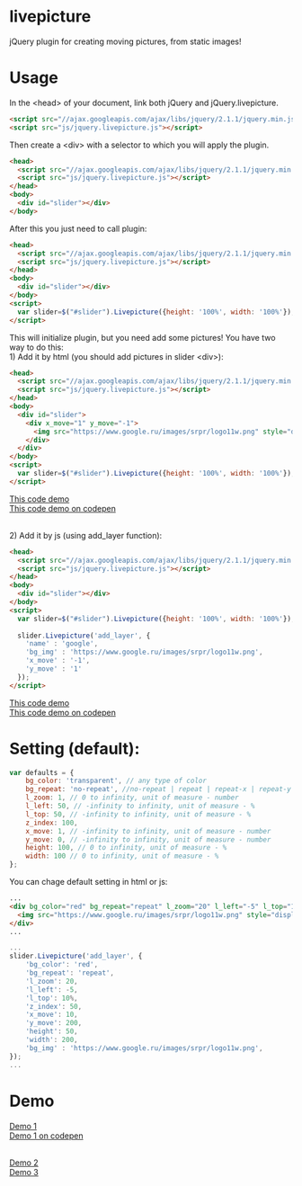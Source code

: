 # livepicture
jQuery plugin for creating moving pictures, from static images!

# Usage
In the &lt;head&gt; of your document, link both jQuery and jQuery.livepicture.

```html
<script src="//ajax.googleapis.com/ajax/libs/jquery/2.1.1/jquery.min.js"></script>
<script src="js/jquery.livepicture.js"></script>
```

Then create a &lt;div&gt; with a selector to which you will apply the plugin.
```html
<head>
  <script src="//ajax.googleapis.com/ajax/libs/jquery/2.1.1/jquery.min.js"></script>
  <script src="js/jquery.livepicture.js"></script>
</head>
<body>
  <div id="slider"></div>
</body>
```

After this you just need to call plugin:
```html
<head>
  <script src="//ajax.googleapis.com/ajax/libs/jquery/2.1.1/jquery.min.js"></script>
  <script src="js/jquery.livepicture.js"></script>
</head>
<body>
  <div id="slider"></div>
</body>
<script> 
  var slider=$("#slider").Livepicture({height: '100%', width: '100%'}); //call plugin
</script>
```

This will initialize plugin, but you need add some pictures! You have two way to do this:
<br>1) Add it by html (you should add pictures in slider &lt;div&gt;):

```html
<head>
  <script src="//ajax.googleapis.com/ajax/libs/jquery/2.1.1/jquery.min.js"></script>
  <script src="js/jquery.livepicture.js"></script>
</head>
<body>
  <div id="slider">
    <div x_move="1" y_move="-1">
      <img src="https://www.google.ru/images/srpr/logo11w.png" style="display:none" />
    </div> 
  </div>
</body>
<script> 
  var slider=$("#slider").Livepicture({height: '100%', width: '100%'}); //call plugin
</script>
```
<a href="http://lionscrayons.com/livepicture/gh_ex1.html" target="_blank">This code demo</a>
<br>
<a href="http://codepen.io/levpasha/pen/myaRLY" target="_blank">This code demo on codepen</a>

<br>2) Add it by js (using add_layer function):

```html
<head>
  <script src="//ajax.googleapis.com/ajax/libs/jquery/2.1.1/jquery.min.js"></script>
  <script src="js/jquery.livepicture.js"></script>
</head>
<body>
  <div id="slider"></div>
</body>
<script> 
  var slider=$("#slider").Livepicture({height: '100%', width: '100%'}); //call plugin
  
  slider.Livepicture('add_layer', {
    'name' : 'google',
    'bg_img' : 'https://www.google.ru/images/srpr/logo11w.png',
    'x_move' : '-1',
    'y_move' : '1'
  });
</script>
```
<a href="http://lionscrayons.com/livepicture/gh_ex2.html" target="_blank">This code demo</a>
<br>
<a href="http://codepen.io/levpasha/pen/dPwNKw" target="_blank">This code demo on codepen</a>

# Setting (default):

```js
var defaults = {
	bg_color: 'transparent', // any type of color
	bg_repeat: 'no-repeat', //no-repeat | repeat | repeat-x | repeat-y
	l_zoom: 1, // 0 to infinity, unit of measure - number
	l_left: 50, // -infinity to infinity, unit of measure - %
	l_top: 50, // -infinity to infinity, unit of measure - %
	z_index: 100,
	x_move: 1, // -infinity to infinity, unit of measure - number
	y_move: 0, // -infinity to infinity, unit of measure - number
	height: 100, // 0 to infinity, unit of measure - %
	width: 100 // 0 to infinity, unit of measure - %
};
```

You can chage default setting in html or js:<br>
```html
...
<div bg_color="red" bg_repeat="repeat" l_zoom="20" l_left="-5" l_top="10%" z_index="50" x_move="10" y_move="200" height="50" width="200">
  <img src="https://www.google.ru/images/srpr/logo11w.png" style="display:none" />
</div> 
...
```

```js
...
slider.Livepicture('add_layer', {
	'bg_color': 'red',
	'bg_repeat': 'repeat',
	'l_zoom': 20,
	'l_left': -5,
	'l_top': 10%,
	'z_index': 50,
	'x_move': 10,
	'y_move': 200,
	'height': 50,
	'width': 200,
	'bg_img' : 'https://www.google.ru/images/srpr/logo11w.png',
});
...
```


# Demo
<a href="http://lionscrayons.com/livepicture/example_3.html" target="_blank">Demo 1</a>
<br>
<a href="http://codepen.io/levpasha/pen/XJopZz" target="_blank">Demo 1 on codepen</a>

<br><a href="http://lionscrayons.com/livepicture/example_2.html" target="_blank">Demo 2</a>
<br><a href="http://lionscrayons.com/livepicture/example_1.html" target="_blank">Demo 3</a>
